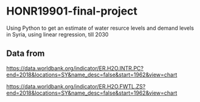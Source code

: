 # HONR19901-final-project
Using Python to get an estimate of water resurce levels and demand levels in Syria, using linear regression, till 2030

## Data from
https://data.worldbank.org/indicator/ER.H2O.INTR.PC?end=2018&locations=SY&name_desc=false&start=1962&view=chart

https://data.worldbank.org/indicator/ER.H2O.FWTL.ZS?end=2018&locations=SY&name_desc=false&start=1962&view=chart
